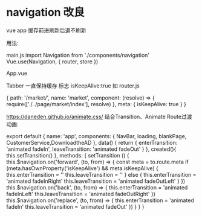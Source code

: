 # navigation 改良
vue app 缓存前进刷新后退不刷新


用法:

main.js
import Navigation from './components/navigation'
Vue.use(Navigation, { router, store })

App.vue
<navigation>
    <router-view/>
</navigation>


Tabber 一直保持缓存 标志 isKeepAlive:true 如
router.js

{
    path: '/market/',
    name: 'market',
    component: (resolve) => {
      require(['./../page/market/index'], resolve)
    },
    meta: {
      isKeepAlive: true
    }
  }
  
  https://daneden.github.io/animate.css/
  结合Transition、Animate  Route过渡动画:
  
  <transition :enter-active-class="enterTransition"
                :leave-active-class="leaveTransition">
      <navigation>
        <router-view class="child-view"/>
      </navigation>
    </transition>
    
export default {
    name: 'app',
    components: {
      NavBar,
      loading, blankPage, CustomerService,DownloadtheAD
    },
    data() {
      return {
        enterTransition: 'animated fadeIn',
        leaveTransition: 'animated fadeOut'
      }
    },
    created(){
      this.setTransition()
    },
    methods: {
      setTransition () {
        this.$navigation.on('forward', (to, from) => {
          const meta = to.route.meta
          if (meta.hasOwnProperty('isKeepAlive') && meta.isKeepAlive) {
            this.enterTransition = ''
            this.leaveTransition = ''
          } else {
            this.enterTransition = 'animated fadeInRight'
            this.leaveTransition = 'animated fadeOutLeft'
          }
        })
        this.$navigation.on('back', (to, from) => {
          this.enterTransition = 'animated fadeInLeft'
          this.leaveTransition = 'animated fadeOutRight'
        })
        this.$navigation.on('replace', (to, from) => {
          this.enterTransition = 'animated fadeIn'
          this.leaveTransition = 'animated fadeOut'
        })
      }
   }
}
</script>

<style lang="scss">
.child-view {
  position: absolute;
  width:100%;
}
</style>
    
    
    
